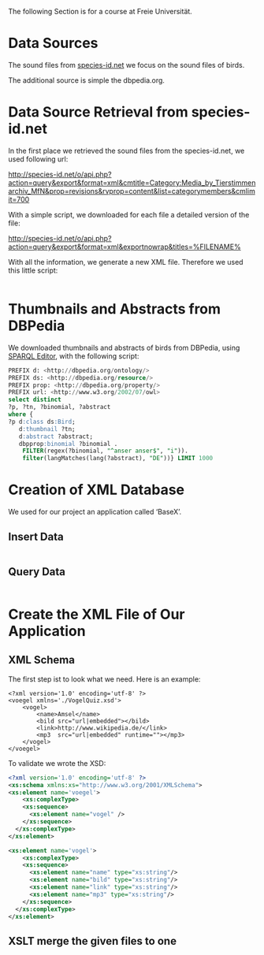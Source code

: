 The following Section is for a course at Freie Universität.

# Data Sources

The sound files from [species-id.net](http://species-id.net/openmedia/Category:Media_by_Tierstimmenarchiv_MfN) we focus on the sound files of birds.

The additional source is simple the dbpedia.org.


# Data Source Retrieval from species-id.net

In the first place we retrieved the sound files from the species-id.net, we used following url:

http://species-id.net/o/api.php?action=query&export&format=xml&cmtitle=Category:Media_by_Tierstimmenarchiv_MfN&prop=revisions&rvprop=content&list=categorymembers&cmlimit=700

With a simple script, we downloaded for each file a detailed version of the file:

http://species-id.net/o/api.php?action=query&export&format=xml&exportnowrap&titles=%FILENAME%

With all the information, we generate a new XML file. Therefore we used this little script:

```php

```


# Thumbnails and Abstracts from DBPedia

We downloaded thumbnails and abstracts of birds from DBPedia, using [SPARQL Editor](http://dbpedia.org/sparql), with the following script:

```sql
PREFIX d: <http://dbpedia.org/ontology/>
PREFIX ds: <http://dbpedia.org/resource/>
PREFIX prop: <http://dbpedia.org/property/>
PREFIX url: <http://www.w3.org/2002/07/owl>
select distinct 
?p, ?tn, ?binomial, ?abstract
where {
?p d:class ds:Bird;
   d:thumbnail ?tn;
   d:abstract ?abstract;
   dbpprop:binomial ?binomial .
    FILTER(regex(?binomial, "^anser anser$", "i")).
    filter(langMatches(lang(?abstract), "DE"))} LIMIT 1000
```

# Creation of XML Database 

We used for our project an application called ‘BaseX’.

## Insert Data

```XQuery
```

## Query Data

```XQuery
```


# Create the XML File of Our Application

## XML Schema

The first step ist to look what we need. Here is an example:
```{XML}
<?xml version='1.0' encoding='utf-8' ?>	
<voegel xmlns='./VogelQuiz.xsd'>
	<vogel>
		<name>Amsel</name>
		<bild src="url|embedded"></bild>
		<link>http://www.wikipedia.de/</link>
		<mp3  src="url|embedded" runtime=""></mp3>
	</vogel>
</voegel>
```

To validate we wrote the XSD:

```XML
<?xml version='1.0' encoding='utf-8' ?>
<xs:schema xmlns:xs="http://www.w3.org/2001/XMLSchema">
<xs:element name='voegel'>
	<xs:complexType>
    <xs:sequence>
      <xs:element name="vogel" />
	</xs:sequence>
  </xs:complexType>
</xs:element>

<xs:element name='vogel'>
	<xs:complexType>
    <xs:sequence>
      <xs:element name="name" type="xs:string"/>
	  <xs:element name="bild" type="xs:string"/>
	  <xs:element name="link" type="xs:string"/>
	  <xs:element name="mp3" type="xs:string"/>
	</xs:sequence>
  </xs:complexType>
</xs:element>
```

## XSLT merge the given files to one


